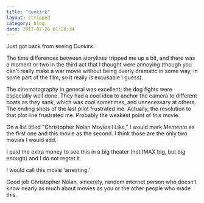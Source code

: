 ```yaml
---
title: "dunkirk"
layout: stripped
category: blog
date: 2017-07-26 01:26:34
---
```

Just got back from seeing <i>Dunkirk</i>. 

The time differences between storylines tripped me up a bit, and there was a moment or two in the third act that I thought were annoying (though you can't really make a war movie without being overly dramatic in some way, in some part of the film, so it really is excusable I guess).

The cinematography in general was excellent; the dog fights were especially well done. They had a cool idea to anchor the camera to different boats as they sank, which was cool sometimes, and unnecessary at others. The ending shots of the last pilot frustrated me. Actually, the resolution to that plot line frustrated me. Probably the weakest point of this movie.

On a list titled "Christopher Nolan Movies I Like," I would mark <i>Memento</i> as the first one and this movie as the second. I think those are the only two movies I would add. 

I paid the extra money to see this in a big theater (not IMAX big, but big enough) and I do not regret it.

I would call this movie 'arresting.'

Good job Christopher Nolan, sincerely, random internet person who doesn’t know nearly as much about movies as you or the other people who made this.